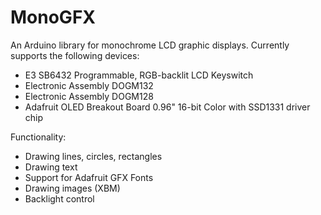 # MonoGFX

An Arduino library for monochrome LCD graphic displays. Currently supports the following devices:

* E3 SB6432 Programmable, RGB-backlit LCD Keyswitch
* Electronic Assembly DOGM132
* Electronic Assembly DOGM128
* Adafruit OLED Breakout Board 0.96" 16-bit Color with SSD1331 driver chip

Functionality:

* Drawing lines, circles, rectangles
* Drawing text
* Support for Adafruit GFX Fonts
* Drawing images (XBM)
* Backlight control
